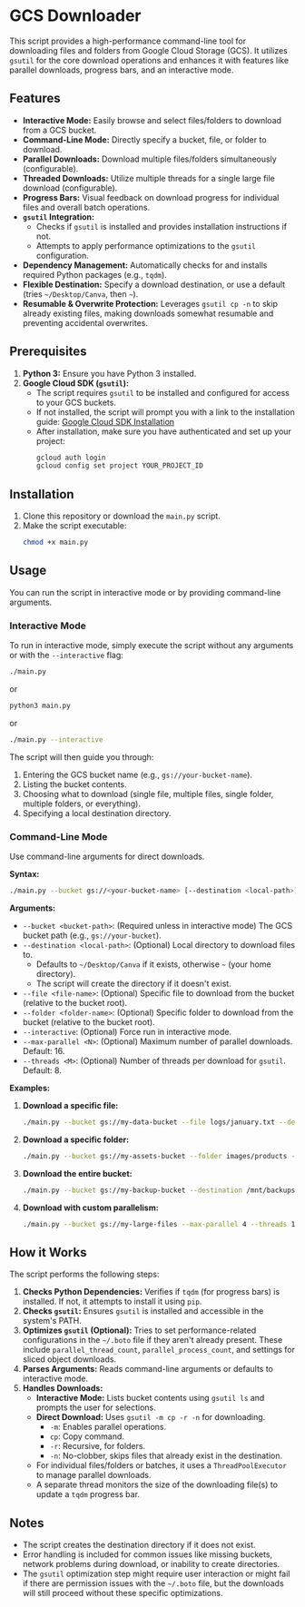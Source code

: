 # GCS Downloader

This script provides a high-performance command-line tool for downloading files and folders from Google Cloud Storage (GCS). It utilizes `gsutil` for the core download operations and enhances it with features like parallel downloads, progress bars, and an interactive mode.

## Features

- **Interactive Mode:** Easily browse and select files/folders to download from a GCS bucket.
- **Command-Line Mode:** Directly specify a bucket, file, or folder to download.
- **Parallel Downloads:** Download multiple files/folders simultaneously (configurable).
- **Threaded Downloads:** Utilize multiple threads for a single large file download (configurable).
- **Progress Bars:** Visual feedback on download progress for individual files and overall batch operations.
- **`gsutil` Integration:**
  - Checks if `gsutil` is installed and provides installation instructions if not.
  - Attempts to apply performance optimizations to the `gsutil` configuration.
- **Dependency Management:** Automatically checks for and installs required Python packages (e.g., `tqdm`).
- **Flexible Destination:** Specify a download destination, or use a default (tries `~/Desktop/Canva`, then `~`).
- **Resumable & Overwrite Protection:** Leverages `gsutil cp -n` to skip already existing files, making downloads somewhat resumable and preventing accidental overwrites.

## Prerequisites

1.  **Python 3:** Ensure you have Python 3 installed.
2.  **Google Cloud SDK (`gsutil`):**
    - The script requires `gsutil` to be installed and configured for access to your GCS buckets.
    - If not installed, the script will prompt you with a link to the installation guide: [Google Cloud SDK Installation](https://cloud.google.com/sdk/docs/install)
    - After installation, make sure you have authenticated and set up your project:
      ```bash
      gcloud auth login
      gcloud config set project YOUR_PROJECT_ID
      ```

## Installation

1.  Clone this repository or download the `main.py` script.
2.  Make the script executable:
    ```bash
    chmod +x main.py
    ```

## Usage

You can run the script in interactive mode or by providing command-line arguments.

### Interactive Mode

To run in interactive mode, simply execute the script without any arguments or with the `--interactive` flag:

```bash
./main.py
```

or

```bash
python3 main.py
```

or

```bash
./main.py --interactive
```

The script will then guide you through:

1.  Entering the GCS bucket name (e.g., `gs://your-bucket-name`).
2.  Listing the bucket contents.
3.  Choosing what to download (single file, multiple files, single folder, multiple folders, or everything).
4.  Specifying a local destination directory.

### Command-Line Mode

Use command-line arguments for direct downloads.

**Syntax:**

```bash
./main.py --bucket gs://<your-bucket-name> [--destination <local-path>] [--file <file-in-bucket>] [--folder <folder-in-bucket>] [--max-parallel <N>] [--threads <M>]
```

**Arguments:**

- `--bucket <bucket-path>`: (Required unless in interactive mode) The GCS bucket path (e.g., `gs://your-bucket`).
- `--destination <local-path>`: (Optional) Local directory to download files to.
  - Defaults to `~/Desktop/Canva` if it exists, otherwise `~` (your home directory).
  - The script will create the directory if it doesn't exist.
- `--file <file-name>`: (Optional) Specific file to download from the bucket (relative to the bucket root).
- `--folder <folder-name>`: (Optional) Specific folder to download from the bucket (relative to the bucket root).
- `--interactive`: (Optional) Force run in interactive mode.
- `--max-parallel <N>`: (Optional) Maximum number of parallel downloads. Default: 16.
- `--threads <M>`: (Optional) Number of threads per download for `gsutil`. Default: 8.

**Examples:**

1.  **Download a specific file:**

    ```bash
    ./main.py --bucket gs://my-data-bucket --file logs/january.txt --destination ~/Downloads/logs
    ```

2.  **Download a specific folder:**

    ```bash
    ./main.py --bucket gs://my-assets-bucket --folder images/products --destination ~/Work/product-images
    ```

3.  **Download the entire bucket:**

    ```bash
    ./main.py --bucket gs://my-backup-bucket --destination /mnt/backups/gcs
    ```

4.  **Download with custom parallelism:**
    ```bash
    ./main.py --bucket gs://my-large-files --max-parallel 4 --threads 16 --destination ~/BigDownloads
    ```

## How it Works

The script performs the following steps:

1.  **Checks Python Dependencies:** Verifies if `tqdm` (for progress bars) is installed. If not, it attempts to install it using `pip`.
2.  **Checks `gsutil`:** Ensures `gsutil` is installed and accessible in the system's PATH.
3.  **Optimizes `gsutil` (Optional):** Tries to set performance-related configurations in the `~/.boto` file if they aren't already present. These include `parallel_thread_count`, `parallel_process_count`, and settings for sliced object downloads.
4.  **Parses Arguments:** Reads command-line arguments or defaults to interactive mode.
5.  **Handles Downloads:**
    - **Interactive Mode:** Lists bucket contents using `gsutil ls` and prompts the user for selections.
    - **Direct Download:** Uses `gsutil -m cp -r -n` for downloading.
      - `-m`: Enables parallel operations.
      - `cp`: Copy command.
      - `-r`: Recursive, for folders.
      - `-n`: No-clobber, skips files that already exist in the destination.
    - For individual files/folders or batches, it uses a `ThreadPoolExecutor` to manage parallel downloads.
    - A separate thread monitors the size of the downloading file(s) to update a `tqdm` progress bar.

## Notes

- The script creates the destination directory if it does not exist.
- Error handling is included for common issues like missing buckets, network problems during download, or inability to create directories.
- The `gsutil` optimization step might require user interaction or might fail if there are permission issues with the `~/.boto` file, but the downloads will still proceed without these specific optimizations.
